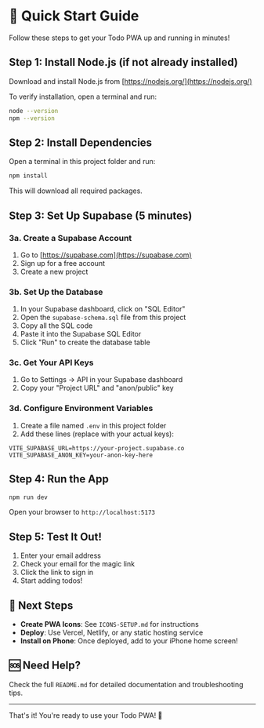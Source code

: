 # 🚀 Quick Start Guide

Follow these steps to get your Todo PWA up and running in minutes!

## Step 1: Install Node.js (if not already installed)

Download and install Node.js from [https://nodejs.org/](https://nodejs.org/)

To verify installation, open a terminal and run:
```bash
node --version
npm --version
```

## Step 2: Install Dependencies

Open a terminal in this project folder and run:
```bash
npm install
```

This will download all required packages.

## Step 3: Set Up Supabase (5 minutes)

### 3a. Create a Supabase Account
1. Go to [https://supabase.com](https://supabase.com)
2. Sign up for a free account
3. Create a new project

### 3b. Set Up the Database
1. In your Supabase dashboard, click on "SQL Editor"
2. Open the `supabase-schema.sql` file from this project
3. Copy all the SQL code
4. Paste it into the Supabase SQL Editor
5. Click "Run" to create the database table

### 3c. Get Your API Keys
1. Go to Settings → API in your Supabase dashboard
2. Copy your "Project URL" and "anon/public" key

### 3d. Configure Environment Variables
1. Create a file named `.env` in this project folder
2. Add these lines (replace with your actual keys):
```
VITE_SUPABASE_URL=https://your-project.supabase.co
VITE_SUPABASE_ANON_KEY=your-anon-key-here
```

## Step 4: Run the App

```bash
npm run dev
```

Open your browser to `http://localhost:5173`

## Step 5: Test It Out!

1. Enter your email address
2. Check your email for the magic link
3. Click the link to sign in
4. Start adding todos!

## 🎯 Next Steps

- **Create PWA Icons**: See `ICONS-SETUP.md` for instructions
- **Deploy**: Use Vercel, Netlify, or any static hosting service
- **Install on Phone**: Once deployed, add to your iPhone home screen!

## 🆘 Need Help?

Check the full `README.md` for detailed documentation and troubleshooting tips.

---

That's it! You're ready to use your Todo PWA! 🎉

